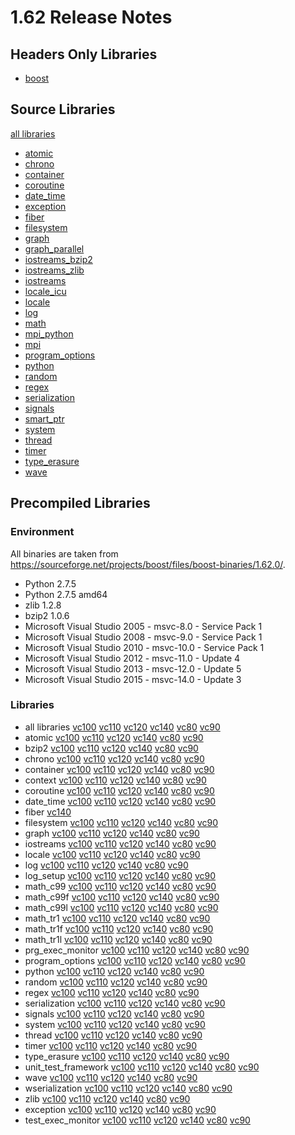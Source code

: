 # 1.62 Release Notes

## Headers Only Libraries

- [boost](http://nuget.org/packages/boost/1.62.0.0)

## Source Libraries

[all libraries](http://nuget.org/packages/boost-src/1.62.0.0)

- [atomic](http://nuget.org/packages/boost_atomic-src/1.62.0.0)
- [chrono](http://nuget.org/packages/boost_chrono-src/1.62.0.0)
- [container](http://nuget.org/packages/boost_container-src/1.62.0.0)
- [coroutine](http://nuget.org/packages/boost_coroutine-src/1.62.0.0)
- [date_time](http://nuget.org/packages/boost_date_time-src/1.62.0.0)
- [exception](http://nuget.org/packages/boost_exception-src/1.62.0.0)
- [fiber](http://nuget.org/packages/boost_fiber-src/1.62.0.0)
- [filesystem](http://nuget.org/packages/boost_filesystem-src/1.62.0.0)
- [graph](http://nuget.org/packages/boost_graph-src/1.62.0.0)
- [graph_parallel](http://nuget.org/packages/boost_graph_parallel-src/1.62.0.0)
- [iostreams_bzip2](http://nuget.org/packages/boost_iostreams_bzip2-src/1.62.0.0)
- [iostreams_zlib](http://nuget.org/packages/boost_iostreams_zlib-src/1.62.0.0)
- [iostreams](http://nuget.org/packages/boost_iostreams-src/1.62.0.0)
- [locale_icu](http://nuget.org/packages/boost_locale_icu-src/1.62.0.0)
- [locale](http://nuget.org/packages/boost_locale-src/1.62.0.0)
- [log](http://nuget.org/packages/boost_log-src/1.62.0.0)
- [math](http://nuget.org/packages/boost_math-src/1.62.0.0)
- [mpi_python](http://nuget.org/packages/boost_mpi_python-src/1.62.0.0)
- [mpi](http://nuget.org/packages/boost_mpi-src/1.62.0.0)
- [program_options](http://nuget.org/packages/boost_program_options-src/1.62.0.0)
- [python](http://nuget.org/packages/boost_python-src/1.62.0.0)
- [random](http://nuget.org/packages/boost_random-src/1.62.0.0)
- [regex](http://nuget.org/packages/boost_regex-src/1.62.0.0)
- [serialization](http://nuget.org/packages/boost_serialization-src/1.62.0.0)
- [signals](http://nuget.org/packages/boost_signals-src/1.62.0.0)
- [smart_ptr](http://nuget.org/packages/boost_smart_ptr-src/1.62.0.0)
- [system](http://nuget.org/packages/boost_system-src/1.62.0.0)
- [thread](http://nuget.org/packages/boost_thread-src/1.62.0.0)
- [timer](http://nuget.org/packages/boost_timer-src/1.62.0.0)
- [type_erasure](http://nuget.org/packages/boost_type_erasure-src/1.62.0.0)
- [wave](http://nuget.org/packages/boost_wave-src/1.62.0.0)

## Precompiled Libraries

### Environment

All binaries are taken from https://sourceforge.net/projects/boost/files/boost-binaries/1.62.0/.

- Python 2.7.5
- Python 2.7.5 amd64
- zlib 1.2.8
- bzip2 1.0.6
- Microsoft Visual Studio 2005 - msvc-8.0 - Service Pack 1
- Microsoft Visual Studio 2008 - msvc-9.0 - Service Pack 1
- Microsoft Visual Studio 2010 - msvc-10.0 - Service Pack 1
- Microsoft Visual Studio 2012 - msvc-11.0 - Update 4
- Microsoft Visual Studio 2013 - msvc-12.0 - Update 5
- Microsoft Visual Studio 2015 - msvc-14.0 - Update 3

### Libraries

- all libraries [vc100](http://nuget.org/packages/boost-vc100/1.62.0.0) [vc110](http://nuget.org/packages/boost-vc110/1.62.0.0) [vc120](http://nuget.org/packages/boost-vc120/1.62.0.0) [vc140](http://nuget.org/packages/boost-vc140/1.62.0.0) [vc80](http://nuget.org/packages/boost-vc80/1.62.0.0) [vc90](http://nuget.org/packages/boost-vc90/1.62.0.0)
- atomic [vc100](http://nuget.org/packages/boost_atomic-vc100/1.62.0.0) [vc110](http://nuget.org/packages/boost_atomic-vc110/1.62.0.0) [vc120](http://nuget.org/packages/boost_atomic-vc120/1.62.0.0) [vc140](http://nuget.org/packages/boost_atomic-vc140/1.62.0.0) [vc80](http://nuget.org/packages/boost_atomic-vc80/1.62.0.0) [vc90](http://nuget.org/packages/boost_atomic-vc90/1.62.0.0)
- bzip2 [vc100](http://nuget.org/packages/boost_bzip2-vc100/1.62.0.0) [vc110](http://nuget.org/packages/boost_bzip2-vc110/1.62.0.0) [vc120](http://nuget.org/packages/boost_bzip2-vc120/1.62.0.0) [vc140](http://nuget.org/packages/boost_bzip2-vc140/1.62.0.0) [vc80](http://nuget.org/packages/boost_bzip2-vc80/1.62.0.0) [vc90](http://nuget.org/packages/boost_bzip2-vc90/1.62.0.0)
- chrono [vc100](http://nuget.org/packages/boost_chrono-vc100/1.62.0.0) [vc110](http://nuget.org/packages/boost_chrono-vc110/1.62.0.0) [vc120](http://nuget.org/packages/boost_chrono-vc120/1.62.0.0) [vc140](http://nuget.org/packages/boost_chrono-vc140/1.62.0.0) [vc80](http://nuget.org/packages/boost_chrono-vc80/1.62.0.0) [vc90](http://nuget.org/packages/boost_chrono-vc90/1.62.0.0)
- container [vc100](http://nuget.org/packages/boost_container-vc100/1.62.0.0) [vc110](http://nuget.org/packages/boost_container-vc110/1.62.0.0) [vc120](http://nuget.org/packages/boost_container-vc120/1.62.0.0) [vc140](http://nuget.org/packages/boost_container-vc140/1.62.0.0) [vc80](http://nuget.org/packages/boost_container-vc80/1.62.0.0) [vc90](http://nuget.org/packages/boost_container-vc90/1.62.0.0)
- context [vc100](http://nuget.org/packages/boost_context-vc100/1.62.0.0) [vc110](http://nuget.org/packages/boost_context-vc110/1.62.0.0) [vc120](http://nuget.org/packages/boost_context-vc120/1.62.0.0) [vc140](http://nuget.org/packages/boost_context-vc140/1.62.0.0) [vc80](http://nuget.org/packages/boost_context-vc80/1.62.0.0) [vc90](http://nuget.org/packages/boost_context-vc90/1.62.0.0)
- coroutine [vc100](http://nuget.org/packages/boost_coroutine-vc100/1.62.0.0) [vc110](http://nuget.org/packages/boost_coroutine-vc110/1.62.0.0) [vc120](http://nuget.org/packages/boost_coroutine-vc120/1.62.0.0) [vc140](http://nuget.org/packages/boost_coroutine-vc140/1.62.0.0) [vc80](http://nuget.org/packages/boost_coroutine-vc80/1.62.0.0) [vc90](http://nuget.org/packages/boost_coroutine-vc90/1.62.0.0)
- date_time [vc100](http://nuget.org/packages/boost_date_time-vc100/1.62.0.0) [vc110](http://nuget.org/packages/boost_date_time-vc110/1.62.0.0) [vc120](http://nuget.org/packages/boost_date_time-vc120/1.62.0.0) [vc140](http://nuget.org/packages/boost_date_time-vc140/1.62.0.0) [vc80](http://nuget.org/packages/boost_date_time-vc80/1.62.0.0) [vc90](http://nuget.org/packages/boost_date_time-vc90/1.62.0.0)
- fiber [vc140](http://nuget.org/packages/boost_fiber-vc140/1.62.0.0)
- filesystem [vc100](http://nuget.org/packages/boost_filesystem-vc100/1.62.0.0) [vc110](http://nuget.org/packages/boost_filesystem-vc110/1.62.0.0) [vc120](http://nuget.org/packages/boost_filesystem-vc120/1.62.0.0) [vc140](http://nuget.org/packages/boost_filesystem-vc140/1.62.0.0) [vc80](http://nuget.org/packages/boost_filesystem-vc80/1.62.0.0) [vc90](http://nuget.org/packages/boost_filesystem-vc90/1.62.0.0)
- graph [vc100](http://nuget.org/packages/boost_graph-vc100/1.62.0.0) [vc110](http://nuget.org/packages/boost_graph-vc110/1.62.0.0) [vc120](http://nuget.org/packages/boost_graph-vc120/1.62.0.0) [vc140](http://nuget.org/packages/boost_graph-vc140/1.62.0.0) [vc80](http://nuget.org/packages/boost_graph-vc80/1.62.0.0) [vc90](http://nuget.org/packages/boost_graph-vc90/1.62.0.0)
- iostreams [vc100](http://nuget.org/packages/boost_iostreams-vc100/1.62.0.0) [vc110](http://nuget.org/packages/boost_iostreams-vc110/1.62.0.0) [vc120](http://nuget.org/packages/boost_iostreams-vc120/1.62.0.0) [vc140](http://nuget.org/packages/boost_iostreams-vc140/1.62.0.0) [vc80](http://nuget.org/packages/boost_iostreams-vc80/1.62.0.0) [vc90](http://nuget.org/packages/boost_iostreams-vc90/1.62.0.0)
- locale [vc100](http://nuget.org/packages/boost_locale-vc100/1.62.0.0) [vc110](http://nuget.org/packages/boost_locale-vc110/1.62.0.0) [vc120](http://nuget.org/packages/boost_locale-vc120/1.62.0.0) [vc140](http://nuget.org/packages/boost_locale-vc140/1.62.0.0) [vc80](http://nuget.org/packages/boost_locale-vc80/1.62.0.0) [vc90](http://nuget.org/packages/boost_locale-vc90/1.62.0.0)
- log [vc100](http://nuget.org/packages/boost_log-vc100/1.62.0.0) [vc110](http://nuget.org/packages/boost_log-vc110/1.62.0.0) [vc120](http://nuget.org/packages/boost_log-vc120/1.62.0.0) [vc140](http://nuget.org/packages/boost_log-vc140/1.62.0.0) [vc80](http://nuget.org/packages/boost_log-vc80/1.62.0.0) [vc90](http://nuget.org/packages/boost_log-vc90/1.62.0.0)
- log_setup [vc100](http://nuget.org/packages/boost_log_setup-vc100/1.62.0.0) [vc110](http://nuget.org/packages/boost_log_setup-vc110/1.62.0.0) [vc120](http://nuget.org/packages/boost_log_setup-vc120/1.62.0.0) [vc140](http://nuget.org/packages/boost_log_setup-vc140/1.62.0.0) [vc80](http://nuget.org/packages/boost_log_setup-vc80/1.62.0.0) [vc90](http://nuget.org/packages/boost_log_setup-vc90/1.62.0.0)
- math_c99 [vc100](http://nuget.org/packages/boost_math_c99-vc100/1.62.0.0) [vc110](http://nuget.org/packages/boost_math_c99-vc110/1.62.0.0) [vc120](http://nuget.org/packages/boost_math_c99-vc120/1.62.0.0) [vc140](http://nuget.org/packages/boost_math_c99-vc140/1.62.0.0) [vc80](http://nuget.org/packages/boost_math_c99-vc80/1.62.0.0) [vc90](http://nuget.org/packages/boost_math_c99-vc90/1.62.0.0)
- math_c99f [vc100](http://nuget.org/packages/boost_math_c99f-vc100/1.62.0.0) [vc110](http://nuget.org/packages/boost_math_c99f-vc110/1.62.0.0) [vc120](http://nuget.org/packages/boost_math_c99f-vc120/1.62.0.0) [vc140](http://nuget.org/packages/boost_math_c99f-vc140/1.62.0.0) [vc80](http://nuget.org/packages/boost_math_c99f-vc80/1.62.0.0) [vc90](http://nuget.org/packages/boost_math_c99f-vc90/1.62.0.0)
- math_c99l [vc100](http://nuget.org/packages/boost_math_c99l-vc100/1.62.0.0) [vc110](http://nuget.org/packages/boost_math_c99l-vc110/1.62.0.0) [vc120](http://nuget.org/packages/boost_math_c99l-vc120/1.62.0.0) [vc140](http://nuget.org/packages/boost_math_c99l-vc140/1.62.0.0) [vc80](http://nuget.org/packages/boost_math_c99l-vc80/1.62.0.0) [vc90](http://nuget.org/packages/boost_math_c99l-vc90/1.62.0.0)
- math_tr1 [vc100](http://nuget.org/packages/boost_math_tr1-vc100/1.62.0.0) [vc110](http://nuget.org/packages/boost_math_tr1-vc110/1.62.0.0) [vc120](http://nuget.org/packages/boost_math_tr1-vc120/1.62.0.0) [vc140](http://nuget.org/packages/boost_math_tr1-vc140/1.62.0.0) [vc80](http://nuget.org/packages/boost_math_tr1-vc80/1.62.0.0) [vc90](http://nuget.org/packages/boost_math_tr1-vc90/1.62.0.0)
- math_tr1f [vc100](http://nuget.org/packages/boost_math_tr1f-vc100/1.62.0.0) [vc110](http://nuget.org/packages/boost_math_tr1f-vc110/1.62.0.0) [vc120](http://nuget.org/packages/boost_math_tr1f-vc120/1.62.0.0) [vc140](http://nuget.org/packages/boost_math_tr1f-vc140/1.62.0.0) [vc80](http://nuget.org/packages/boost_math_tr1f-vc80/1.62.0.0) [vc90](http://nuget.org/packages/boost_math_tr1f-vc90/1.62.0.0)
- math_tr1l [vc100](http://nuget.org/packages/boost_math_tr1l-vc100/1.62.0.0) [vc110](http://nuget.org/packages/boost_math_tr1l-vc110/1.62.0.0) [vc120](http://nuget.org/packages/boost_math_tr1l-vc120/1.62.0.0) [vc140](http://nuget.org/packages/boost_math_tr1l-vc140/1.62.0.0) [vc80](http://nuget.org/packages/boost_math_tr1l-vc80/1.62.0.0) [vc90](http://nuget.org/packages/boost_math_tr1l-vc90/1.62.0.0)
- prg_exec_monitor [vc100](http://nuget.org/packages/boost_prg_exec_monitor-vc100/1.62.0.0) [vc110](http://nuget.org/packages/boost_prg_exec_monitor-vc110/1.62.0.0) [vc120](http://nuget.org/packages/boost_prg_exec_monitor-vc120/1.62.0.0) [vc140](http://nuget.org/packages/boost_prg_exec_monitor-vc140/1.62.0.0) [vc80](http://nuget.org/packages/boost_prg_exec_monitor-vc80/1.62.0.0) [vc90](http://nuget.org/packages/boost_prg_exec_monitor-vc90/1.62.0.0)
- program_options [vc100](http://nuget.org/packages/boost_program_options-vc100/1.62.0.0) [vc110](http://nuget.org/packages/boost_program_options-vc110/1.62.0.0) [vc120](http://nuget.org/packages/boost_program_options-vc120/1.62.0.0) [vc140](http://nuget.org/packages/boost_program_options-vc140/1.62.0.0) [vc80](http://nuget.org/packages/boost_program_options-vc80/1.62.0.0) [vc90](http://nuget.org/packages/boost_program_options-vc90/1.62.0.0)
- python [vc100](http://nuget.org/packages/boost_python-vc100/1.62.0.0) [vc110](http://nuget.org/packages/boost_python-vc110/1.62.0.0) [vc120](http://nuget.org/packages/boost_python-vc120/1.62.0.0) [vc140](http://nuget.org/packages/boost_python-vc140/1.62.0.0) [vc80](http://nuget.org/packages/boost_python-vc80/1.62.0.0) [vc90](http://nuget.org/packages/boost_python-vc90/1.62.0.0)
- random [vc100](http://nuget.org/packages/boost_random-vc100/1.62.0.0) [vc110](http://nuget.org/packages/boost_random-vc110/1.62.0.0) [vc120](http://nuget.org/packages/boost_random-vc120/1.62.0.0) [vc140](http://nuget.org/packages/boost_random-vc140/1.62.0.0) [vc80](http://nuget.org/packages/boost_random-vc80/1.62.0.0) [vc90](http://nuget.org/packages/boost_random-vc90/1.62.0.0)
- regex [vc100](http://nuget.org/packages/boost_regex-vc100/1.62.0.0) [vc110](http://nuget.org/packages/boost_regex-vc110/1.62.0.0) [vc120](http://nuget.org/packages/boost_regex-vc120/1.62.0.0) [vc140](http://nuget.org/packages/boost_regex-vc140/1.62.0.0) [vc80](http://nuget.org/packages/boost_regex-vc80/1.62.0.0) [vc90](http://nuget.org/packages/boost_regex-vc90/1.62.0.0)
- serialization [vc100](http://nuget.org/packages/boost_serialization-vc100/1.62.0.0) [vc110](http://nuget.org/packages/boost_serialization-vc110/1.62.0.0) [vc120](http://nuget.org/packages/boost_serialization-vc120/1.62.0.0) [vc140](http://nuget.org/packages/boost_serialization-vc140/1.62.0.0) [vc80](http://nuget.org/packages/boost_serialization-vc80/1.62.0.0) [vc90](http://nuget.org/packages/boost_serialization-vc90/1.62.0.0)
- signals [vc100](http://nuget.org/packages/boost_signals-vc100/1.62.0.0) [vc110](http://nuget.org/packages/boost_signals-vc110/1.62.0.0) [vc120](http://nuget.org/packages/boost_signals-vc120/1.62.0.0) [vc140](http://nuget.org/packages/boost_signals-vc140/1.62.0.0) [vc80](http://nuget.org/packages/boost_signals-vc80/1.62.0.0) [vc90](http://nuget.org/packages/boost_signals-vc90/1.62.0.0)
- system [vc100](http://nuget.org/packages/boost_system-vc100/1.62.0.0) [vc110](http://nuget.org/packages/boost_system-vc110/1.62.0.0) [vc120](http://nuget.org/packages/boost_system-vc120/1.62.0.0) [vc140](http://nuget.org/packages/boost_system-vc140/1.62.0.0) [vc80](http://nuget.org/packages/boost_system-vc80/1.62.0.0) [vc90](http://nuget.org/packages/boost_system-vc90/1.62.0.0)
- thread [vc100](http://nuget.org/packages/boost_thread-vc100/1.62.0.0) [vc110](http://nuget.org/packages/boost_thread-vc110/1.62.0.0) [vc120](http://nuget.org/packages/boost_thread-vc120/1.62.0.0) [vc140](http://nuget.org/packages/boost_thread-vc140/1.62.0.0) [vc80](http://nuget.org/packages/boost_thread-vc80/1.62.0.0) [vc90](http://nuget.org/packages/boost_thread-vc90/1.62.0.0)
- timer [vc100](http://nuget.org/packages/boost_timer-vc100/1.62.0.0) [vc110](http://nuget.org/packages/boost_timer-vc110/1.62.0.0) [vc120](http://nuget.org/packages/boost_timer-vc120/1.62.0.0) [vc140](http://nuget.org/packages/boost_timer-vc140/1.62.0.0) [vc80](http://nuget.org/packages/boost_timer-vc80/1.62.0.0) [vc90](http://nuget.org/packages/boost_timer-vc90/1.62.0.0)
- type_erasure [vc100](http://nuget.org/packages/boost_type_erasure-vc100/1.62.0.0) [vc110](http://nuget.org/packages/boost_type_erasure-vc110/1.62.0.0) [vc120](http://nuget.org/packages/boost_type_erasure-vc120/1.62.0.0) [vc140](http://nuget.org/packages/boost_type_erasure-vc140/1.62.0.0) [vc80](http://nuget.org/packages/boost_type_erasure-vc80/1.62.0.0) [vc90](http://nuget.org/packages/boost_type_erasure-vc90/1.62.0.0)
- unit_test_framework [vc100](http://nuget.org/packages/boost_unit_test_framework-vc100/1.62.0.0) [vc110](http://nuget.org/packages/boost_unit_test_framework-vc110/1.62.0.0) [vc120](http://nuget.org/packages/boost_unit_test_framework-vc120/1.62.0.0) [vc140](http://nuget.org/packages/boost_unit_test_framework-vc140/1.62.0.0) [vc80](http://nuget.org/packages/boost_unit_test_framework-vc80/1.62.0.0) [vc90](http://nuget.org/packages/boost_unit_test_framework-vc90/1.62.0.0)
- wave [vc100](http://nuget.org/packages/boost_wave-vc100/1.62.0.0) [vc110](http://nuget.org/packages/boost_wave-vc110/1.62.0.0) [vc120](http://nuget.org/packages/boost_wave-vc120/1.62.0.0) [vc140](http://nuget.org/packages/boost_wave-vc140/1.62.0.0) [vc80](http://nuget.org/packages/boost_wave-vc80/1.62.0.0) [vc90](http://nuget.org/packages/boost_wave-vc90/1.62.0.0)
- wserialization [vc100](http://nuget.org/packages/boost_wserialization-vc100/1.62.0.0) [vc110](http://nuget.org/packages/boost_wserialization-vc110/1.62.0.0) [vc120](http://nuget.org/packages/boost_wserialization-vc120/1.62.0.0) [vc140](http://nuget.org/packages/boost_wserialization-vc140/1.62.0.0) [vc80](http://nuget.org/packages/boost_wserialization-vc80/1.62.0.0) [vc90](http://nuget.org/packages/boost_wserialization-vc90/1.62.0.0)
- zlib [vc100](http://nuget.org/packages/boost_zlib-vc100/1.62.0.0) [vc110](http://nuget.org/packages/boost_zlib-vc110/1.62.0.0) [vc120](http://nuget.org/packages/boost_zlib-vc120/1.62.0.0) [vc140](http://nuget.org/packages/boost_zlib-vc140/1.62.0.0) [vc80](http://nuget.org/packages/boost_zlib-vc80/1.62.0.0) [vc90](http://nuget.org/packages/boost_zlib-vc90/1.62.0.0)
- exception [vc100](http://nuget.org/packages/boost_exception-vc100/1.62.0.0) [vc110](http://nuget.org/packages/boost_exception-vc110/1.62.0.0) [vc120](http://nuget.org/packages/boost_exception-vc120/1.62.0.0) [vc140](http://nuget.org/packages/boost_exception-vc140/1.62.0.0) [vc80](http://nuget.org/packages/boost_exception-vc80/1.62.0.0) [vc90](http://nuget.org/packages/boost_exception-vc90/1.62.0.0)
- test_exec_monitor [vc100](http://nuget.org/packages/boost_test_exec_monitor-vc100/1.62.0.0) [vc110](http://nuget.org/packages/boost_test_exec_monitor-vc110/1.62.0.0) [vc120](http://nuget.org/packages/boost_test_exec_monitor-vc120/1.62.0.0) [vc140](http://nuget.org/packages/boost_test_exec_monitor-vc140/1.62.0.0) [vc80](http://nuget.org/packages/boost_test_exec_monitor-vc80/1.62.0.0) [vc90](http://nuget.org/packages/boost_test_exec_monitor-vc90/1.62.0.0)
